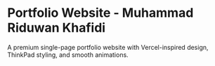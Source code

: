 # Portfolio Website - Muhammad Riduwan Khafidi

A premium single-page portfolio website with Vercel-inspired design, ThinkPad styling, and smooth animations.
